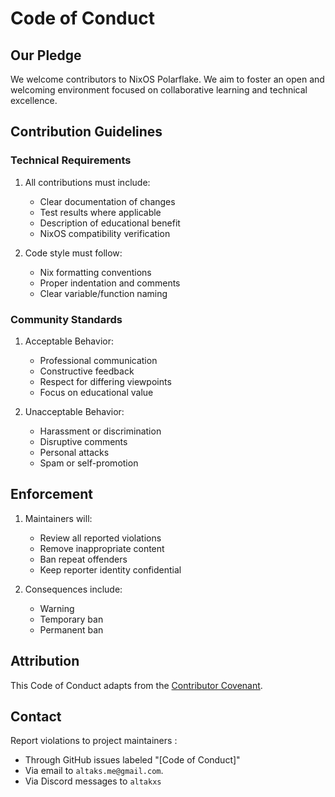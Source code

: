 # Code of Conduct

## Our Pledge

We welcome contributors to NixOS Polarflake. We aim to foster an open and welcoming environment focused on collaborative learning and technical excellence.

## Contribution Guidelines

### Technical Requirements

1. All contributions must include:
   - Clear documentation of changes
   - Test results where applicable
   - Description of educational benefit
   - NixOS compatibility verification

2. Code style must follow:
   - Nix formatting conventions
   - Proper indentation and comments
   - Clear variable/function naming

### Community Standards

1. Acceptable Behavior:
   - Professional communication
   - Constructive feedback
   - Respect for differing viewpoints
   - Focus on educational value

2. Unacceptable Behavior:
   - Harassment or discrimination
   - Disruptive comments
   - Personal attacks
   - Spam or self-promotion

## Enforcement

1. Maintainers will:
   - Review all reported violations
   - Remove inappropriate content
   - Ban repeat offenders
   - Keep reporter identity confidential

2. Consequences include:
   - Warning
   - Temporary ban
   - Permanent ban

## Attribution

This Code of Conduct adapts from the [Contributor Covenant](https://www.contributor-covenant.org/).

## Contact

Report violations to project maintainers :

- Through GitHub issues labeled "[Code of Conduct]"
- Via email to `altaks.me@gmail.com`.
- Via Discord messages to `altakxs`
